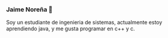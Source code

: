### Jaime Noreña 👋

Soy un estudiante de ingenieria de sistemas, actualmente estoy aprendiendo java, y me gusta programar en c++ y c.

<!--
**thetygerpotatto/thetygerpotatto** is a ✨ _special_ ✨ repository because its `README.md` (this file) appears on your GitHub profile.

Here are some ideas to get you started:

- 🔭 I’m currently working on ...
- 🌱 I’m currently learning ...
- 👯 I’m looking to collaborate on ...
- 🤔 I’m looking for help with ...
- 💬 Ask me about ...
- 📫 How to reach me: ...
-->
